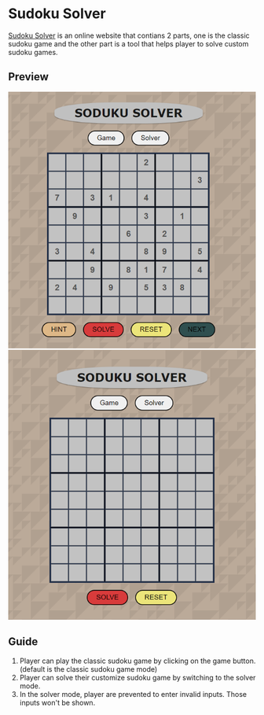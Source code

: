 # Sudoku Solver

[Sudoku Solver](https://sudoku-soolver.herokuapp.com/) is an online website that contians 2 parts, one is the classic sudoku game and the other part is a tool that helps player to solve custom sudoku games.

## Preview

<img src="./images/sudoku-game.png">
<img src="./images/sudoku-solver.png">

## Guide

1. Player can play the classic sudoku game by clicking on the game button. (default is the classic sudoku game mode)
2. Player can solve their customize sudoku game by switching to the solver mode.
3. In the solver mode, player are prevented to enter invalid inputs. Those inputs won't be shown.
